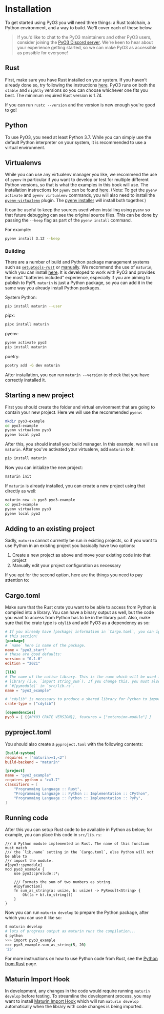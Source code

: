 # Installation

To get started using PyO3 you will need three things: a Rust toolchain, a Python environment, and a way to build. We'll cover each of these below.

> If you'd like to chat to the PyO3 maintainers and other PyO3 users, consider joining the [PyO3 Discord server](https://discord.gg/33kcChzH7f). We're keen to hear about your experience getting started, so we can make PyO3 as accessible as possible for everyone!

## Rust

First, make sure you have Rust installed on your system. If you haven't already done so, try following the instructions [here](https://www.rust-lang.org/tools/install). PyO3 runs on both the `stable` and `nightly` versions so you can choose whichever one fits you best. The minimum required Rust version is 1.74.

If you can run `rustc --version` and the version is new enough you're good to go!

## Python

To use PyO3, you need at least Python 3.7. While you can simply use the default Python interpreter on your system, it is recommended to use a virtual environment.

## Virtualenvs

While you can use any virtualenv manager you like, we recommend the use of `pyenv` in particular if you want to develop or test for multiple different Python versions, so that is what the examples in this book will use. The installation instructions for `pyenv` can be found [here](https://github.com/pyenv/pyenv#a-getting-pyenv). (Note: To get the `pyenv activate` and `pyenv virtualenv` commands, you will also need to install the [`pyenv-virtualenv`](https://github.com/pyenv/pyenv-virtualenv) plugin. The [pyenv installer](https://github.com/pyenv/pyenv-installer#installation--update--uninstallation) will install both together.)

It can be useful to keep the sources used when installing using `pyenv` so that future debugging can see the original source files. This can be done by passing the `--keep` flag as part of the `pyenv install` command.

For example:

```bash
pyenv install 3.12 --keep
```

### Building

There are a number of build and Python package management systems such as [`setuptools-rust`](https://github.com/PyO3/setuptools-rust) or [manually](./building-and-distribution.md#manual-builds). We recommend the use of `maturin`, which you can install [here](https://maturin.rs/installation.html). It is developed to work with PyO3 and provides the most "batteries included" experience, especially if you are aiming to publish to PyPI. `maturin` is just a Python package, so you can add it in the same way you already install Python packages.

System Python:

```bash
pip install maturin --user
```

pipx:

```bash
pipx install maturin
```

pyenv:

```bash
pyenv activate pyo3
pip install maturin
```

poetry:

```bash
poetry add -G dev maturin
```

After installation, you can run `maturin --version` to check that you have correctly installed it.

## Starting a new project

First you should create the folder and virtual environment that are going to contain your new project. Here we will use the recommended `pyenv`:

```bash
mkdir pyo3-example
cd pyo3-example
pyenv virtualenv pyo3
pyenv local pyo3
```

After this, you should install your build manager. In this example, we will use `maturin`. After you've activated your virtualenv, add `maturin` to it:

```bash
pip install maturin
```

Now you can initialize the new project:

```bash
maturin init
```

If `maturin` is already installed, you can create a new project using that directly as well:

```bash
maturin new -b pyo3 pyo3-example
cd pyo3-example
pyenv virtualenv pyo3
pyenv local pyo3
```

## Adding to an existing project

Sadly, `maturin` cannot currently be run in existing projects, so if you want to use Python in an existing project you basically have two options:

1. Create a new project as above and move your existing code into that project
2. Manually edit your project configuration as necessary

If you opt for the second option, here are the things you need to pay attention to:

## Cargo.toml

Make sure that the Rust crate you want to be able to access from Python is compiled into a library. You can have a binary output as well, but the code you want to access from Python has to be in the library part. Also, make sure that the crate type is `cdylib` and add PyO3 as a dependency as so:

```toml
# If you already have [package] information in `Cargo.toml`, you can ignore
# this section!
[package]
# `name` here is name of the package.
name = "pyo3_start"
# these are good defaults:
version = "0.1.0"
edition = "2021"

[lib]
# The name of the native library. This is the name which will be used in Python to import the
# library (i.e. `import string_sum`). If you change this, you must also change the name of the
# `#[pymodule]` in `src/lib.rs`.
name = "pyo3_example"

# "cdylib" is necessary to produce a shared library for Python to import from.
crate-type = ["cdylib"]

[dependencies]
pyo3 = { {{#PYO3_CRATE_VERSION}}, features = ["extension-module"] }
```

## pyproject.toml

You should also create a `pyproject.toml` with the following contents:

```toml
[build-system]
requires = ["maturin>=1,<2"]
build-backend = "maturin"

[project]
name = "pyo3_example"
requires-python = ">=3.7"
classifiers = [
    "Programming Language :: Rust",
    "Programming Language :: Python :: Implementation :: CPython",
    "Programming Language :: Python :: Implementation :: PyPy",
]
```

## Running code

After this you can setup Rust code to be available in Python as below; for example, you can place this code in `src/lib.rs`:

```rust,no_run
/// A Python module implemented in Rust. The name of this function must match
/// the `lib.name` setting in the `Cargo.toml`, else Python will not be able to
/// import the module.
#[pyo3::pymodule]
mod pyo3_example {
    use pyo3::prelude::*;

    /// Formats the sum of two numbers as string.
    #[pyfunction]
    fn sum_as_string(a: usize, b: usize) -> PyResult<String> {
        Ok((a + b).to_string())
    }
}
```

Now you can run `maturin develop` to prepare the Python package, after which you can use it like so:

```bash
$ maturin develop
# lots of progress output as maturin runs the compilation...
$ python
>>> import pyo3_example
>>> pyo3_example.sum_as_string(5, 20)
'25'
```

For more instructions on how to use Python code from Rust, see the [Python from Rust](python-from-rust.md) page.

## Maturin Import Hook

In development, any changes in the code would require running `maturin develop` before testing. To streamline the development process, you may want to install [Maturin Import Hook](https://github.com/PyO3/maturin-import-hook) which will run `maturin develop` automatically when the library with code changes is being imported.
